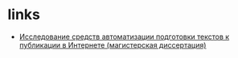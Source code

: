 # links
+ [Исследование средств автоматизации подготовки текстов к публикации в Интернете (магистерская диссертация)](http://www.studfiles.ru/preview/1544124/)
